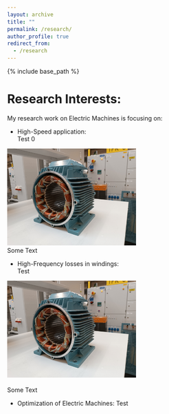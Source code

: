 ```yaml
---
layout: archive
title: ""
permalink: /research/
author_profile: true
redirect_from:
  - /research
---
```


{% include base_path %}


Research Interests:
======


My research work on Electric Machines is focusing on:
- High-Speed application:  
Test 0  
<img src='/images/homepage_electric_machines.png' style="float:center;width:300px;">  
<br/> Some Text

- High-Frequency losses in windings:<br/>
Test
<div><img src='/images/homepage_electric_machines.png' style="float:center;width:300px;"></div>
<br/> Some Text

- Optimization of Electric Machines:
Test


